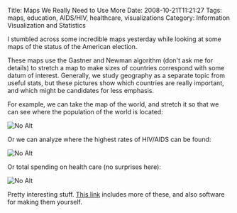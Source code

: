 Title: Maps We Really Need to Use More
Date: 2008-10-21T11:21:27
Tags: maps, education, AIDS/HIV, healthcare, visualizations
Category: Information Visualization and Statistics

I stumbled across some incredible maps yesterday while looking at some maps of the status of the American election. 

These maps use the Gastner and Newman algorithm (don't ask me for details) to stretch a map to make sizes of countries correspond with some datum of interest. Generally, we study geography as a separate topic from useful stats, but these pictures show which countries are really important, and which might be candidates for less emphasis.

For example, we can take the map of the world, and stretch it so that we can see where the population of the world is located:

![No Alt]({filename}/images/population800x400.png)

Or we can analyze where the highest rates of HIV/AIDS can be found:

![No Alt]({filename}/images/hiv800x400.png)

Or total spending on health care (no surprises here):

![No Alt]({filename}/images/healthcare800x400.png)

Pretty interesting stuff. <a href="http://www-personal.umich.edu/~mejn/cartograms/">This link</a> includes more of these, and also software for making them yourself.
